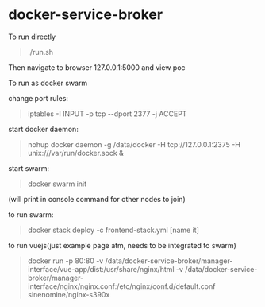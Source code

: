 # docker-service-broker

To run directly

>./run.sh

Then navigate to browser 127.0.0.1:5000 and view poc



To run as docker swarm

change port rules:

>iptables -I INPUT -p tcp --dport 2377 -j ACCEPT

start docker daemon:

>nohup docker daemon -g /data/docker -H tcp://127.0.0.1:2375 -H unix:///var/run/docker.sock &

start swarm:

>docker swarm init

(will print in console command for other nodes to join)

to run swarm:

>docker stack deploy -c frontend-stack.yml [name it]




to run vuejs(just example page atm, needs to be integrated to swarm)

>docker run -p 80:80 -v /data/docker-service-broker/manager-interface/vue-app/dist:/usr/share/nginx/html -v /data/docker-service-broker/manager-interface/nginx/nginx.conf:/etc/nginx/conf.d/default.conf sinenomine/nginx-s390x

